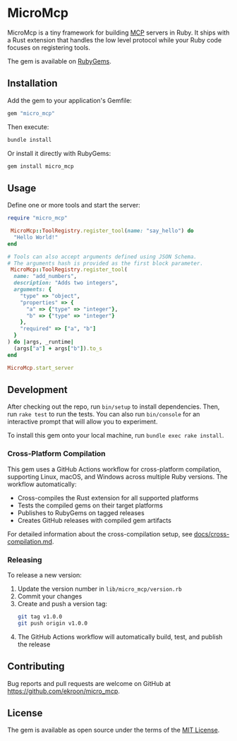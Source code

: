 # MicroMcp

MicroMcp is a tiny framework for building [MCP](https://github.com/openai/AIAPI-Protocol) servers in Ruby.  It ships with a Rust extension that handles the low level protocol while your Ruby code focuses on registering tools.

The gem is available on [RubyGems](https://rubygems.org/gems/micro_mcp).

## Installation

Add the gem to your application's Gemfile:

```ruby
gem "micro_mcp"
```

Then execute:

```bash
bundle install
```

Or install it directly with RubyGems:

```bash
gem install micro_mcp
```

## Usage

Define one or more tools and start the server:

```ruby
require "micro_mcp"

 MicroMcp::ToolRegistry.register_tool(name: "say_hello") do
  "Hello World!"
end

# Tools can also accept arguments defined using JSON Schema.
# The arguments hash is provided as the first block parameter.
 MicroMcp::ToolRegistry.register_tool(
  name: "add_numbers",
  description: "Adds two integers",
  arguments: {
    "type" => "object",
    "properties" => {
      "a" => {"type" => "integer"},
      "b" => {"type" => "integer"}
    },
    "required" => ["a", "b"]
  }
) do |args, _runtime|
  (args["a"] + args["b"]).to_s
end

MicroMcp.start_server
```

## Development

After checking out the repo, run `bin/setup` to install dependencies. Then, run `rake test` to run the tests. You can also run `bin/console` for an interactive prompt that will allow you to experiment.

To install this gem onto your local machine, run `bundle exec rake install`. 

### Cross-Platform Compilation

This gem uses a GitHub Actions workflow for cross-platform compilation, supporting Linux, macOS, and Windows across multiple Ruby versions. The workflow automatically:

- Cross-compiles the Rust extension for all supported platforms
- Tests the compiled gems on their target platforms  
- Publishes to RubyGems on tagged releases
- Creates GitHub releases with compiled gem artifacts

For detailed information about the cross-compilation setup, see [docs/cross-compilation.md](docs/cross-compilation.md).

### Releasing

To release a new version:

1. Update the version number in `lib/micro_mcp/version.rb`
2. Commit your changes
3. Create and push a version tag:
   ```bash
   git tag v1.0.0
   git push origin v1.0.0
   ```
4. The GitHub Actions workflow will automatically build, test, and publish the release

## Contributing

Bug reports and pull requests are welcome on GitHub at https://github.com/ekroon/micro_mcp.

## License

The gem is available as open source under the terms of the [MIT License](https://opensource.org/licenses/MIT).
